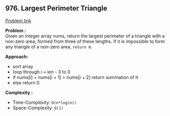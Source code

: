 ## 976. Largest Perimeter Triangle

[Problem link](https://leetcode.com/problems/largest-perimeter-triangle/)

**Problem :**<br>
Given an integer array nums, return the largest perimeter of a triangle with a non-zero area, formed from three of these lengths. If it is impossible to form any triangle of a non-zero area, `return 0`.

**Approach:**

- sort array
- loop through i = len - 3 to 0
- if nums[i] + nums[i + 1] > nums[i + 2] return summation of it
- else return 0

**Complexity :**<br>

- Time-Complexity: `O(n*log(n))`
- Space-Complexity: `O(1)`
